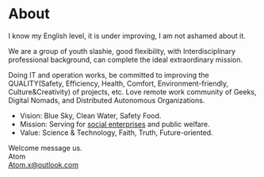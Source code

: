 # About

I know my English level, it is under improving, I am not ashamed about it.

We are a group of youth slashie, good flexibility, with Interdisciplinary professional background, can complete the ideal extraordinary mission.

Doing IT and operation works, be committed to improving the QUALITY\(Safety, Efficiency, Health, Comfort, Environment-friendly, Culture&Creativity\) of projects, etc. Love remote work community of Geeks, Digital Nomads, and Distributed Autonomous Organizations.

* Vision: Blue Sky, Clean Water, Safety Food.
* Mission: Serving for [social enterprises](https://en.wikipedia.org/wiki/Social_enterprise) and public welfare.
* Value: Science & Technology, Faith, Truth, Future-oriented.

Welcome message us.  
Atom  
Atom.x@outlook.com

